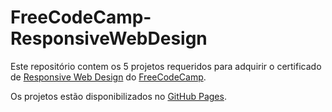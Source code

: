# FreeCodeCamp-ResponsiveWebDesign
Este repositório contem os 5 projetos requeridos para adquirir o certificado de [Responsive Web Design](https://freecodecamp.org/certification/fcc9c470496-502a-42f8-bcfb-62e4f6fc9832/responsive-web-design) do [FreeCodeCamp](https://www.freecodecamp.org/).

Os projetos estão disponibilizados no [GitHub Pages](https://luisfelipean.github.io/FreeCodeCamp-ResponsiveWebDesign/).